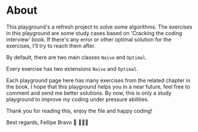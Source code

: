  # About
 This playground's a refresh project to solve some algorithms.
 The exercises in this playground are some study cases based on 'Cracking the coding interview' book.
 If there's any error or other optimal solution for the exercises, I'll try to reach them after.
 
 By default, there are two main classes `Naive` and `Optimal`.
 
 Every exercise has two extensions `Naive` and `Optimal`.
 
 Each playground page here has many exercises from the related chapter in the book.
 I hope that this playground helps you in a near future, feel free to comment and send me better solutions.
 By now, this is only a study playground to improve my coding under pressure abilities.
 
 
 Thank you for reading this, enjoy the file and happy coding!
 
 
 Best regards, Fellipe Bravo 🍎 🧑🏻‍💻
